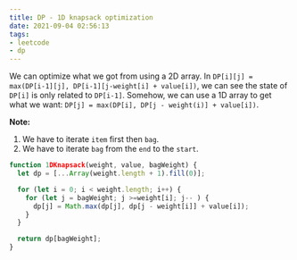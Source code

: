 ```yaml
---
title: DP - 1D knapsack optimization
date: 2021-09-04 02:56:13
tags:
- leetcode
- dp
---
```

We can optimize what we got from using a 2D array.
In `DP[i][j] = max(DP[i-1][j], DP[i-1][j-weight[i] + value[i])`, we can see the state of `DP[i]` is only related to `DP[i-1]`. Somehow, we can use a 1D array to get what we want: 
`DP[j] = max(DP[i], DP[j - weight(i)] + value[i])`.

**Note:**
1. We have to iterate `item` first then `bag`.
2. We have to iterate `bag` from the `end` to the `start`.

```javascript
function 1DKnapsack(weight, value, bagWeight) {
  let dp = [...Array(weight.length + 1).fill(0)];

  for (let i = 0; i < weight.length; i++) {
    for (let j = bagWeight; j >=weight[i]; j-- ) {
      dp[j] = Math.max(dp[j], dp[j - weight[i]] + value[i]);
    }
  }

  return dp[bagWeight];
}
```
